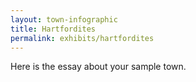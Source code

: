 ```yaml
---
layout: town-infographic
title: Hartfordites
permalink: exhibits/hartfordites
---
```


Here is the essay about your sample town. 

